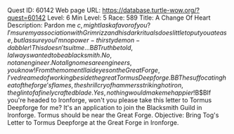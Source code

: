 Quest ID: 60142
Web page URL: https://database.turtle-wow.org/?quest=60142
Level: 6
Min Level: 5
Race: 589
Title: A Change Of Heart
Description: Pardon me $c, might I ask a favor of you? I'm sure my association with Grimrizz and his dark rituals does little to put you at ease, but I assure you I'm no power-thirsty demon-dabbler! This doesn't suit me...$B$BTruth be told, I always wanted to be a blacksmith. No, not an engineer. Not all gnomes are engineers, you know! From the moment I laid eyes on the Great Forge, I've dreamed of working beside the great Tormus Deepforge.$B$BThe suffocating heat of the forge's flames, the shrill cry of hammers striking hot iron, the glint of a finely crafted blade. Yes, nothing would make me happier!$B$BIf you're headed to Ironforge, won't you please take this letter to Tormus Deepforge for me? It's an application to join the Blacksmith Guild in Ironforge. Tormus should be near the Great Forge.
Objective: Bring Tog's Letter to Tormus Deepforge at the Great Forge in Ironforge.
